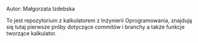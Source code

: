 Autor: Małgorzata Izdebska
 
To jest repozytorium z kalkulatorem z Inżynierii Oprogramowania,
znajdują się tutaj pierwsze próby dotyczące commitów i branchy a także  funkcje tworzące kalkulator.


